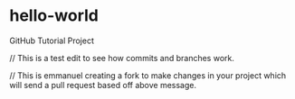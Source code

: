 # hello-world
GitHub Tutorial Project

// This is a test edit to see how commits and branches work.

//  This is emmanuel creating a fork to make changes in your project which will send a pull request based off above message.
